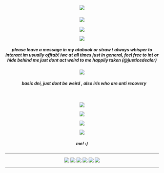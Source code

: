 <h3 align="center">
<img src="https://files.catbox.moe/7ow3d2.png"/>
    </h3>
    <h3 align="center">
<img src="https://komarev.com/ghpvc/?username=endearr&label=hii!&color=9B3834"/>
    </h3>
<p align="center">
<img src="https://files.catbox.moe/wimxog.gif"/>
    </p>
    <p align="center">
<img src="https://files.catbox.moe/0sq1gr.gif"
</p>

<h5 align="center">
  please leave a message in my atabook or straw !
    always whisper to interact im usually offtab! iwc at all times just in general,
    feel free to int or hide behind me just dont act weird to me
     happily taken (@justicedealer)
</h5>
<h5 align="center">

</h5> 


<p align="center">
</p>
<p align="center">
<img src="https://files.catbox.moe/vb7whv.png"/>
</p>

<h5 align="center">
‎ ‎‎ ‎ ‎  basic dni, just dont be weird , also irls who are anti recovery
</h5>


‎ ‎‎ ‎ ‎ 
</h5>
<p align="center">
<img src="https://files.catbox.moe/lpf8kk.jpg"/>
</p>

<div align="center">
    
[![](https://files.catbox.moe/9564qt.gif)](https://x.com/nenemadamlady/status/1809963349397917709)

<p align="center">
<img src="https://files.catbox.moe/gnrpx2.png"/>
</p>
    

</p>




<p align="center">
<img src="https://files.catbox.moe/ecmow5.png"/> 
</p>

<h5 align="center"/>
me! :)
</h5>

***

<p align="center">
<img src="https://64.media.tumblr.com/b3e57fc129aab192837e1be2288732a7/16fed5257cbfde37-93/s100x200/3bd634e1795e167794427e6ab58e7a8388a7147e.gifv"/> <img src="https://github.com/aesvic/aesvic/assets/144497121/28a10243-db1a-47af-81c0-a5cccc783cbd"/> <img src="https://files.catbox.moe/87egys.png"/> <img src="https://files.catbox.moe/jtmcey.png"/> <img src="https://files.catbox.moe/ijntco.gif"/> <img src="https://files.catbox.moe/kyr0xj.png"/>

***








